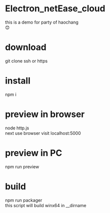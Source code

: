 # Electron_netEase_cloud
this is a demo for party of haochang <br />
:blush:
# download
git clone ssh or https
# install
npm i
# preview in browser
node http.js <br />
next use browser visit localhost:5000
# preview in PC
npm run preview
# build
npm run packager <br />
this script will build winx64 in __dirname
